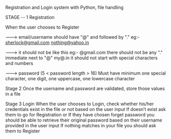Registration and Login system with Python, file handling

STAGE -- 1 
Registration

When the user chooses to Register

---> email/username should have "@" and followed by "."
      eg:- sherlock@gmail.com
            nothing@yahoo.in

---> it should not be like this 
       eg:- @gmail.com
            there should not be any "." immediate next to "@"
            my@.in
            it should not start with special characters and numbers

---> password (5 < password length > 16)
              Must have minimum one special character,
              one digit,
              one uppercase, 
              one lowercase character 

Stage 2 
  Once the username and password are validated, store those values in a file




Stage 3
Login
 When the user chooses to Login, check whether his/her credentials exist in the file or not based on the user input 
If doesn’t exist ask them to go for Registration or 
If they have chosen forget password you should be able to retrieve their original password based on their username provided in the user input
If nothing matches in your file you should ask them to Register

